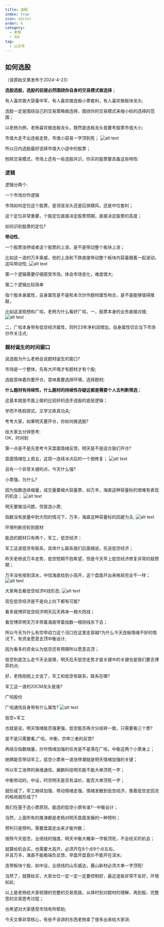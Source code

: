 ```yaml
---
title: 选股
index: true
icon: editor
order: 4
category:
  - 老杨
  - 大A
tag:
  - 公众号
---
```


## 如何选股

（该原始文章发布于2024-4-23）

**选股选股，选股的前提必然围绕你自身的交易模式做选择**；

有人喜欢做大容量中军，有人喜欢做连板小票套利，有人喜欢做板块龙头;

选股一定是围绕自己的交易策略做选择，围绕你的交易模式来缩小标的选择的范围；

以老杨为例，老杨喜欢做连板龙头，既然是连板龙头首要考股票市值大小;

市值大走不出连板走势，市值小容易一字顶到死；
![alt text](image.png)

所以日内选股最好选择市值大小适中的股票；

刨除交易模式，市场上还有一些选股共识，你买的股票要具备这些特性:

### 逻辑

逻辑分两个:

一个市场炒作逻辑

市场如何定位这个股票，是领涨龙头还是后排跟风，还是中位套利；

这个定位非常重要，个股定位直接决定股票预期，直接决定股票的高度；

如何识别股票的定位?

**带动性**。

一个股票涨停或者这个股票的上涨，是不是带动整个板块上涨；

比如这一波的万丰奥威，他的上涨和下跌直接带动整个板块内容量跟着一起波动，这叫带动性;
![alt text](image-1.png)

第一个逻辑需要仔细感受市场，体会市场变化，难度很大;

第二个逻辑比较简单

指个股本身属性，自身属性是不是和本次炒作题材属性吻合，是不是能够值得推敲，

比如这波观想和广哈，老杨为什么看好广哈，一，股票本身的业务直接对接;
![alt text](image-2.png)

二，广哈本身带有低空经济属性，同时23年净利润增加，自身属性切合当下市场炒作关注点;

### 题材诞生的时间窗口

说选股为什么老杨会说题材诞生的窗口?

市场是一个整体，先有大环境才有题材才有个股;

选股意味着你要开仓，意味着要选择环境，选择题材;

**什么题材有持续性，什么题材的持续性存疑这都是需要个人去判断筛选**；

这基本就是市面上做的比较好的选手选股的底层逻辑；

学而不练假把式，又学又练真功夫;

考考大家，如果明天要开仓，你如何做选股?

给大家五分钟思考:  
OK，时间到

第一点是不是先思考今天盘面情绪反馈，明天是不是适合我们开仓?

盘面情绪在上周五，这周一连续冰点后的一个弱修复；
![alt text](image-3.png)

且有一个非常关键的点，今天什么强?

小票强，为什么?

因为指数连续缩量，成交量萎缩大容量票，如万丰，海直这种容量标的很难有表现的机会；
![alt text](image-4.png)

明天要做没问题，但首选小票;

指数没有放量中到大阳的情况下，万丰，海直这种容量标的回避为主;
![alt text](image-5.png)

环境判断完轮到题材

能选的题材只有两个，军工，低空经济；

军工这波低空有联系，具体什么联系我们后面细说，先说低空经济；

昨天老杨说万丰走势，低空短期不抱希望，但是今天早上低空经济修复非常的超预期；

万丰没有按到深水，中信海直给到小高开，这个盘面开出来格局完全不一样；
![alt text](image-6.png)

大家再去看低空经济K线形态;
![alt text](image-7.png)

现在低空经济是不是向上向下都有可能?

看多就博弈低空经济明天后天再来一根大阳线；

看空博弈明天万丰带着海直带着指数一根阴线杀下去；

所以今天为什么有宗申动力这个活口在这里走穿越?为什么今天连板情绪不好的情况下，有资金愿意去顶中衡设计;

因为看多的资金认为低空还有预期所以愿意去顶；

低空到底怎么走今天全是猜，明天后天低空走势才是关键中的关键也是我们要去博弈的点;

好，老杨刚刚上文说了，军工和低空有联系，联系在哪?

军工这一波的20CM龙头是谁?

广哈股份

广哈通信自身带有什么属性?
![alt text](image-8.png)

低空+军工

也就是说，明天情绪能否强更强，低空能否再次分歧转一致，只需要看三个票?

是不是只需要看,广哈，中衡，宗申三者的反馈?

再结合指数缩量，炒作情绪加强的任务是不是落在广哈，中衡这两个小票身上；

她俩能否带动军工，低空小票来一波涨停潮就是明天情绪加强的关键；

所以军工涨停的奥维通信，展鹏科技明天能不能大单顶死一字；

中衡带动的，中设，时空明天是否有溢价，能否大单顶死一字；

就形成了，军工继续加强，带动情绪走强，情绪发散到低空经济，推着低空走回流的格局就形成了?

我们在基于选小票原则，能选的低空小票有谁?--中衡设计；

当然，上面所有的推演都是老杨对明天盘面发展的一种预判；

预判只是预判，需要盘面走出来才能作数；

按照今天低空，业绩线的强度，明天中衡大概率一字板顶死，不会给买的机会；

就算给机会买，也需要大高开，必须开在8个点9个点左右，  
并且万丰，海直不能极端负反馈，早盘开盘竟价不能开在深水;

连带板块个股，如中设，业绩线的山东威达，鹿山新材必须大单一字顶死!

当然了，就算给买，大家仓位一定一定一定要控制好，最近连板非常不友好，环境如此;

以上是老杨给大家梳理的完整的交易思路，从择时到对题材的理解，再到股，完整思的交易思考过程；

也希望对大家感受市场有所帮助;

今天文章非常核心，有些不该讲的东西老杨拿了很多出来给大家讲;
